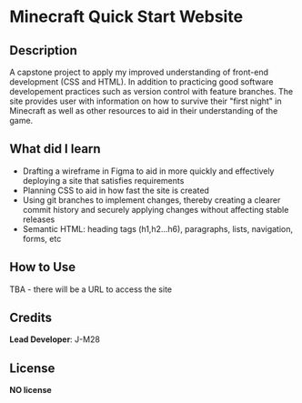 # Minecraft Quick Start Website

## Description

A capstone project to apply my improved understanding of front-end development (CSS and HTML). In addition to practicing good software developement practices such as version control with feature branches. 
The site provides user with information on how to survive their "first night" in Minecraft as well as other resources to aid in their understanding of the game. 

## What did I learn
- Drafting a wireframe in Figma to aid in more quickly and effectively deploying a site that satisfies requirements   
- Planning CSS to aid in how fast the site is created
- Using git branches to implement changes, thereby creating a clearer commit history and securely applying changes without affecting stable releases
- Semantic HTML: heading tags (h1,h2...h6), paragraphs, lists, navigation, forms, etc

## How to Use

TBA - there will be a URL to access the site 

## Credits

**Lead Developer**: J-M28

## License

**NO license**
